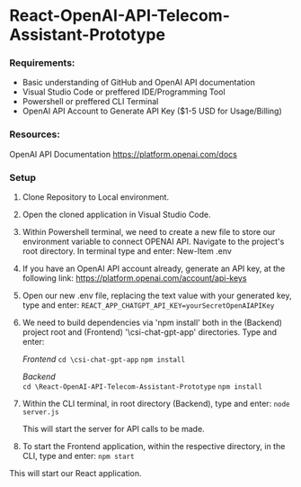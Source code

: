 # React-OpenAI-API-Telecom-Assistant-Prototype
### Requirements:
 * Basic understanding of GitHub and OpenAI API documentation  
 * Visual Studio Code or preffered IDE/Programming Tool
 * Powershell or preffered CLI Terminal
 * OpenAI API Account to Generate API Key ($1-5 USD for Usage/Billing)

### Resources:
OpenAI API Documentation
https://platform.openai.com/docs

### Setup

1. Clone Repository to Local environment.

2. Open the cloned application in Visual Studio Code.

3. Within Powershell terminal, we need to create a new file to store our environment variable to connect OPENAI API. 
   Navigate to the project's root directory. In terminal type and enter:
   New-Item .env
   
4. If you have an OpenAI API account already, generate an API key, at the following link:
   https://platform.openai.com/account/api-keys
   
5. Open our new .env file, replacing the text value with your generated key, type and enter:
   `REACT_APP_CHATGPT_API_KEY=yourSecretOpenAIAPIKey`   
   
6. We need to build dependencies via 'npm install' both in the (Backend) project root and (Frontend) '\csi-chat-gpt-app' directories. Type and enter:

   *Frontend* 
   `cd \csi-chat-gpt-app`
   `npm install`
   
   *Backend*     
   `cd \React-OpenAI-API-Telecom-Assistant-Prototype`
   `npm install`
   

8. Within the CLI terminal, in root directory (Backend), type and enter:
   `node server.js`
   
   This will start the server for API calls to be made.

10. To start the Frontend application, within the respective directory, in the CLI, type and enter:
   `npm start`

   This will start our React application.
